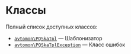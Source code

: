 Классы
======

Полный список доступных классов:

- [`avtomon\PQSkaTpl`](avtomon/PQSkaTpl.md) &mdash; Шаблонизатор
- [`avtomon\PQSkaTplException`](avtomon/PQSkaTplException.md) &mdash; Класс ошибок
